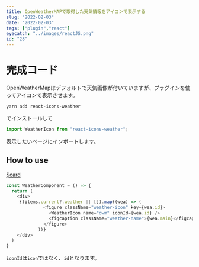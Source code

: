 ```yaml
---
title: OpenWeatherMAPで取得した天気情報をアイコンで表示する
slug: "2022-02-03"
date: "2022-02-03"
tags: ["plugin","react"]
eyecatch: "../images/reactJS.png"
id: "28"
---
```


# 完成コード

OpenWeatherMapはデフォルトで天気画像が付いていますが、プラグインを使ってアイコンで表示させます。

```shell:title=shell
yarn add react-icons-weather
```

でインストールして

```js:title=weather.js
import WeatherIcon from "react-icons-weather";
```

表示したいページにインポートします。

## How to use

[$card](/blog/post/react-weatherapi)

```js:title=weather.js
const WeatherComponent = () => {
  return (
    <div>
     {(items.current?.weather || []).map((wea) => (
              <figure className="weather-icon" key={wea.id}>
                <WeatherIcon name="owm" iconId={wea.id} />
                <figcaption className="weather-name">{wea.main}</figcaption>
              </figure>
            ))}
    </div>
  )
}
```

`iconId`は`icon`ではなく、`id`となります。